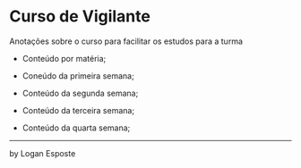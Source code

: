 # Curso de Vigilante

Anotações sobre o curso para facilitar os estudos para a turma 

* Conteúdo por matéria;

* Coneúdo da primeira semana;
* Conteúdo da segunda semana;
* Conteúdo da terceira semana;
* Conteúdo da quarta semana;
---
by Logan Esposte
